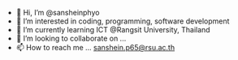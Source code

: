 - 👋 Hi, I’m @sansheinphyo
- 👀 I’m interested in coding, programming, software development
- 🌱 I’m currently learning ICT @Rangsit University, Thailand
- 💞️ I’m looking to collaborate on ...
- 📫 How to reach me ...
        sanshein.p65@rsu.ac.th

<!---
sansheinphyo/sansheinphyo is a ✨ special ✨ repository because its `README.md` (this file) appears on your GitHub profile.
You can click the Preview link to take a look at your changes.
--->
